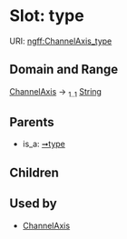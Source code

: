 
# Slot: type



URI: [ngff:ChannelAxis_type](https://w3id.org/ome/ngff/ChannelAxis_type)


## Domain and Range

[ChannelAxis](ChannelAxis.md) &#8594;  <sub>1..1</sub> [String](types/String.md)

## Parents

 *  is_a: [➞type](axis__type.md)

## Children


## Used by

 * [ChannelAxis](ChannelAxis.md)
